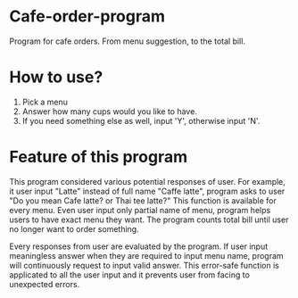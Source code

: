 # Cafe-order-program
Program for cafe orders. From menu suggestion, to the total bill.

# How to use?
1. Pick a menu
2. Answer how many cups would you like to have.
3. If you need something else as well, input 'Y', otherwise input 'N'.

# Feature of this program
This program considered various potential responses of user.
For example, it user input "Latte" instead of full name "Caffe latte", program asks to user "Do you mean Cafe latte? or Thai tee latte?"
This function is available for every menu. Even user input only partial name of menu, program helps users to have exact menu they want.
The program counts total bill until user no longer want to order something.

Every responses from user are evaluated by the program. If user input meaningless answer when they are required to input menu name, program will continuously request to input valid answer. This error-safe function is applicated to all the user input and it prevents user from facing to unexpected errors.

